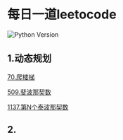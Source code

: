 # 每日一道leetocode
![Python Version](https://img.shields.io/badge/python-3.9%2B-blue)
## 1.动态规划
[70.爬楼梯](动态规划/70.爬楼梯.py)

[509.斐波那契数](动态规划/509.斐波那契数.py)

[1137.第N个泰波那契数](动态规划/1137.第N个泰波那契数.py)
## 2.
